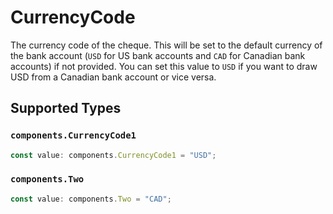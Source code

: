 # CurrencyCode

The currency code of the cheque. This will be set to the default currency of the bank account (`USD` for US bank accounts and `CAD` for Canadian bank accounts) if not provided. You can set this value to `USD` if you want to draw USD from a Canadian bank account or vice versa.


## Supported Types

### `components.CurrencyCode1`

```typescript
const value: components.CurrencyCode1 = "USD";
```

### `components.Two`

```typescript
const value: components.Two = "CAD";
```

